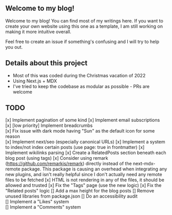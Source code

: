 ## Welcome to my blog!

Welcome to my blog! You can find most of my writings here. If you want to create your own website using this one as a template, I am still working on making it more intuitive overall.

Feel free to create an issue if something's confusing and I will try to help you out.


## Details about this project
- Most of this was coded during the Christmas vacation of 2022
- Using Next.js + MDX
- I've tried to keep the codebase as modular as possible - PRs are welcome

## TODO

[x] Implement pagination of some kind
[x] Implement email subscriptions  
[x] [low priority] Implement breadcrumbs  
[x] Fix issue with dark mode having "Sun" as the default icon for some reason  
[x] Implement next/seo (especially canonical URLs)
[x] Implement a system to index/not index certain posts (use page: true in frontmatter)
[x] Implement wikilinks parsing
[x] Create a RelatedPosts section beneath each blog post (using tags)
[x] Consider using remark (https://github.com/remarkjs/remark) directly instead of the next-mdx-remote package. This package is causing an overhead when integrating any new plugins, and isn't really helpful since I don't actually need any remote files to be fetched
[x] HTML is not rendering in any of the files, it should be allowed and trusted
[x] Fix the "Tags" page (use the new logic)
[x] Fix the "Related posts" logic
[] Add a max height for the blog posts
[] Remove unused libraries from package.json
[] Do an accessibility audit  
[] Implement a "Likes" system  
[] Implement a "Comments" system  
